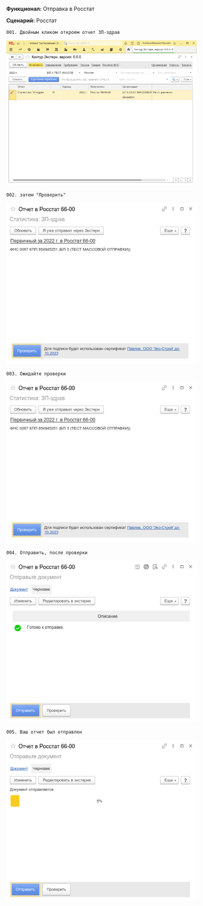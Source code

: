 **Функционал:** Отправка в Росстат


**Сценарий:** Росстат

	001. Двойным кликом откроем отчет ЗП-здрав
![](Отправка_в_Росстат/Отправка_в_Росстат_9_Росстат_001.png)

	002. затем "Проверить"
![](Отправка_в_Росстат/Отправка_в_Росстат_11_Росстат_002.png)

	003. Ожидайте проверки
![](Отправка_в_Росстат/Отправка_в_Росстат_12_Росстат_003.png)

	004. Отправить, после проверки
![](Отправка_в_Росстат/Отправка_в_Росстат_14_Росстат_004.png)

	005. Ваш отчет был отправлен
![](Отправка_в_Росстат/Отправка_в_Росстат_16_Росстат_005.png)

